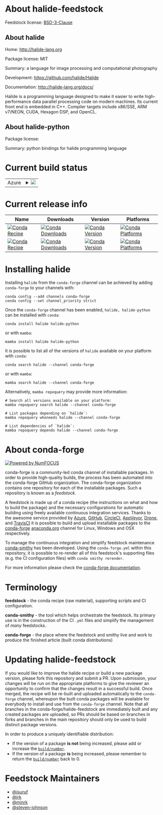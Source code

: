 About halide-feedstock
======================

Feedstock license: [BSD-3-Clause](https://github.com/conda-forge/halide-feedstock/blob/main/LICENSE.txt)


About halide
------------

Home: http://halide-lang.org

Package license: MIT

Summary: a language for image processing and computational photography

Development: https://github.com/halide/Halide

Documentation: http://halide-lang.org/docs/

Halide is a programming language designed to make it easier to write
high-performance data parallel processing code on modern machines.
Its current front end is embedded in C++. Compiler targets include
x86/SSE, ARM v7/NEON, CUDA, Hexagon DSP, and OpenCL.


About halide-python
-------------------



Package license: 

Summary: python bindings for halide programming language

Current build status
====================


<table>
    
  <tr>
    <td>Azure</td>
    <td>
      <details>
        <summary>
          <a href="https://dev.azure.com/conda-forge/feedstock-builds/_build/latest?definitionId=2998&branchName=main">
            <img src="https://dev.azure.com/conda-forge/feedstock-builds/_apis/build/status/halide-feedstock?branchName=main">
          </a>
        </summary>
        <table>
          <thead><tr><th>Variant</th><th>Status</th></tr></thead>
          <tbody><tr>
              <td>linux_64</td>
              <td>
                <a href="https://dev.azure.com/conda-forge/feedstock-builds/_build/latest?definitionId=2998&branchName=main">
                  <img src="https://dev.azure.com/conda-forge/feedstock-builds/_apis/build/status/halide-feedstock?branchName=main&jobName=linux&configuration=linux%20linux_64_" alt="variant">
                </a>
              </td>
            </tr><tr>
              <td>osx_64</td>
              <td>
                <a href="https://dev.azure.com/conda-forge/feedstock-builds/_build/latest?definitionId=2998&branchName=main">
                  <img src="https://dev.azure.com/conda-forge/feedstock-builds/_apis/build/status/halide-feedstock?branchName=main&jobName=osx&configuration=osx%20osx_64_" alt="variant">
                </a>
              </td>
            </tr>
          </tbody>
        </table>
      </details>
    </td>
  </tr>
</table>

Current release info
====================

| Name | Downloads | Version | Platforms |
| --- | --- | --- | --- |
| [![Conda Recipe](https://img.shields.io/badge/recipe-halide-green.svg)](https://anaconda.org/conda-forge/halide) | [![Conda Downloads](https://img.shields.io/conda/dn/conda-forge/halide.svg)](https://anaconda.org/conda-forge/halide) | [![Conda Version](https://img.shields.io/conda/vn/conda-forge/halide.svg)](https://anaconda.org/conda-forge/halide) | [![Conda Platforms](https://img.shields.io/conda/pn/conda-forge/halide.svg)](https://anaconda.org/conda-forge/halide) |
| [![Conda Recipe](https://img.shields.io/badge/recipe-halide--python-green.svg)](https://anaconda.org/conda-forge/halide-python) | [![Conda Downloads](https://img.shields.io/conda/dn/conda-forge/halide-python.svg)](https://anaconda.org/conda-forge/halide-python) | [![Conda Version](https://img.shields.io/conda/vn/conda-forge/halide-python.svg)](https://anaconda.org/conda-forge/halide-python) | [![Conda Platforms](https://img.shields.io/conda/pn/conda-forge/halide-python.svg)](https://anaconda.org/conda-forge/halide-python) |

Installing halide
=================

Installing `halide` from the `conda-forge` channel can be achieved by adding `conda-forge` to your channels with:

```
conda config --add channels conda-forge
conda config --set channel_priority strict
```

Once the `conda-forge` channel has been enabled, `halide, halide-python` can be installed with `conda`:

```
conda install halide halide-python
```

or with `mamba`:

```
mamba install halide halide-python
```

It is possible to list all of the versions of `halide` available on your platform with `conda`:

```
conda search halide --channel conda-forge
```

or with `mamba`:

```
mamba search halide --channel conda-forge
```

Alternatively, `mamba repoquery` may provide more information:

```
# Search all versions available on your platform:
mamba repoquery search halide --channel conda-forge

# List packages depending on `halide`:
mamba repoquery whoneeds halide --channel conda-forge

# List dependencies of `halide`:
mamba repoquery depends halide --channel conda-forge
```


About conda-forge
=================

[![Powered by
NumFOCUS](https://img.shields.io/badge/powered%20by-NumFOCUS-orange.svg?style=flat&colorA=E1523D&colorB=007D8A)](https://numfocus.org)

conda-forge is a community-led conda channel of installable packages.
In order to provide high-quality builds, the process has been automated into the
conda-forge GitHub organization. The conda-forge organization contains one repository
for each of the installable packages. Such a repository is known as a *feedstock*.

A feedstock is made up of a conda recipe (the instructions on what and how to build
the package) and the necessary configurations for automatic building using freely
available continuous integration services. Thanks to the awesome service provided by
[Azure](https://azure.microsoft.com/en-us/services/devops/), [GitHub](https://github.com/),
[CircleCI](https://circleci.com/), [AppVeyor](https://www.appveyor.com/),
[Drone](https://cloud.drone.io/welcome), and [TravisCI](https://travis-ci.com/)
it is possible to build and upload installable packages to the
[conda-forge](https://anaconda.org/conda-forge) [anaconda.org](https://anaconda.org/)
channel for Linux, Windows and OSX respectively.

To manage the continuous integration and simplify feedstock maintenance
[conda-smithy](https://github.com/conda-forge/conda-smithy) has been developed.
Using the ``conda-forge.yml`` within this repository, it is possible to re-render all of
this feedstock's supporting files (e.g. the CI configuration files) with ``conda smithy rerender``.

For more information please check the [conda-forge documentation](https://conda-forge.org/docs/).

Terminology
===========

**feedstock** - the conda recipe (raw material), supporting scripts and CI configuration.

**conda-smithy** - the tool which helps orchestrate the feedstock.
                   Its primary use is in the construction of the CI ``.yml`` files
                   and simplify the management of *many* feedstocks.

**conda-forge** - the place where the feedstock and smithy live and work to
                  produce the finished article (built conda distributions)


Updating halide-feedstock
=========================

If you would like to improve the halide recipe or build a new
package version, please fork this repository and submit a PR. Upon submission,
your changes will be run on the appropriate platforms to give the reviewer an
opportunity to confirm that the changes result in a successful build. Once
merged, the recipe will be re-built and uploaded automatically to the
`conda-forge` channel, whereupon the built conda packages will be available for
everybody to install and use from the `conda-forge` channel.
Note that all branches in the conda-forge/halide-feedstock are
immediately built and any created packages are uploaded, so PRs should be based
on branches in forks and branches in the main repository should only be used to
build distinct package versions.

In order to produce a uniquely identifiable distribution:
 * If the version of a package **is not** being increased, please add or increase
   the [``build/number``](https://docs.conda.io/projects/conda-build/en/latest/resources/define-metadata.html#build-number-and-string).
 * If the version of a package **is** being increased, please remember to return
   the [``build/number``](https://docs.conda.io/projects/conda-build/en/latest/resources/define-metadata.html#build-number-and-string)
   back to 0.

Feedstock Maintainers
=====================

* [@isuruf](https://github.com/isuruf/)
* [@jrk](https://github.com/jrk/)
* [@minrk](https://github.com/minrk/)
* [@steven-johnson](https://github.com/steven-johnson/)

